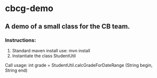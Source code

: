 # cbcg-demo

## A demo of a small class for the CB team.

### Instructions:
1. Standard maven install use: mvn install
2. Instantiate the class StudentUtil

Call usage:
  int grade = StudentUtil.calcGradeForDateRange (String begin, String end)

